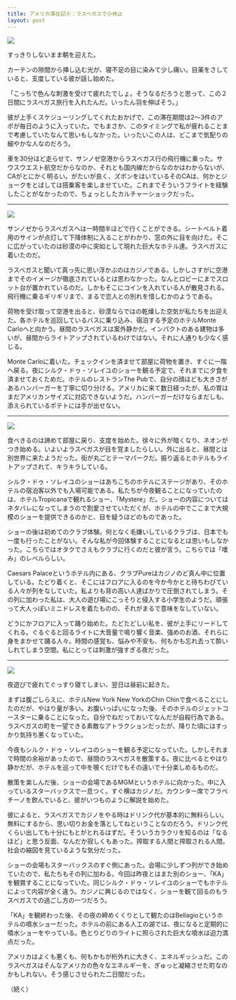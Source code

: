 ```yaml
---
title: アメリカ滞在記④：ラスベガスで小休止
layout: post
---
```


![](http://dl.dropbox.com/u/31114442/images.ellekasai.com/Photo%20Feb%2019%2C%2011%2025%2026%20PM.jpg)

すっきりしないまま朝を迎えた。

カーテンの隙間から挿し込む光が、寝不足の目に染みて少し痛い。目薬をさしていると、支度している彼が話し始めた。

「こっちで色んな刺激を受けて疲れたでしょ。そうなるだろうと思って、この２日間にラスベガス旅行を入れたんだ。いったん羽を伸ばそう。」

彼が上手くスケジューリングしてくれたおかげで、この滞在期間は2〜3件のアポが毎日のように入っていた。でもまさか、このタイミングで私が疲れることまで考慮していたなんて思いもしなかった。いったいこの人は、どこまで気配りの細やかな人なのだろう。

車を30分ほど走らせて、サンノゼ空港からラスベガス行の飛行機に乗った。サウスウエスト航空だからなのか、それとも国内線だからなのかはわからないが、CAがとにかく明るい。がたいが良く、ズボンをはいているそのCAは、何かとジョークをとばしては搭乗客を楽しませていた。これまでそういうフライトを経験したことがなかったので、ちょっとしたカルチャーショックだった。

---

![](http://dl.dropbox.com/u/31114442/images.ellekasai.com/Photo%20Feb%2019%2C%2011%2026%2023%20PM.jpg)

サンノゼからラスベガスへは一時間半ほどで行くことができる。シートベルト着用のサインが点灯して下降体制に入ることがわかり、窓の外に目を向けた。そこに広がっていたのは砂漠の中に突如として現れた巨大なホテル達。ラスベガスに着いたのだ。

ラスベガスと聞いて真っ先に思い浮かぶのはカジノである。しかしさすがに空港までそのイメージが徹底されているとは思わなかった。なんとロビーにまでスロット台が置かれているのだ。しかもそこにコインを入れている人が散見される。飛行機に乗るギリギリまで、まるで恋人との別れを惜しむかのようである。

荷物を受け取って空港を出ると、砂漠ならではの乾燥した空気が私たちを出迎えた。各ホテルを巡回しているバスに乗り込み、宿泊する予定のホテルMonte Carloへと向かう。昼間のラスベガスは案外静かだ。インパクトのある建物は多いが、昼間からライトアップされているわけではない。それに人通りも少なく感じる。

Monte Carloに着いた。チェックインを済ませて部屋に荷物を置き、すぐに一階へ戻る。夜にシルク・ドゥ・ソレイユのショーを観る予定で、それまでに夕食を済ませておくためだ。ホテルのレストランThe Pubで、自分の顔ほども大きさがあるハンバーガーを丁寧に切り分ける。アメリカに来て数日経ったが、私の胃はまだアメリカンサイズに対応できないようだ。ハンバーガーだけならまだしも、添えられているポテトには手が出せない。

---

![](http://dl.dropbox.com/u/31114442/images.ellekasai.com/Photo%20Feb%2019%2C%2011%2028%2029%20PM.jpg)

食べきるのは諦めて部屋に戻り、支度を始めた。徐々に外が暗くなり、ネオンがつき始める。いよいよラスベガスが目を覚ましたらしい。外に出ると、昼間とは別世界に来たようだった。街が丸ごとテーマパークだ。振り返るとホテルもライトアップされて、キラキラしている。

シルク・ドゥ・ソレイユのショーはあちこちのホテルにステージがあり、そのホテルの宿泊客以外でも入場可能である。私たちが今夜観ることになっていたのは、ホテルTropicanaで観れるショー、「Mystere」だ。ショーの内容についてはネタバレになってしまうので割愛させていただくが、ホテルの中でここまで大規模のショーを提供できるのかと、目を疑うほどのものであった。

ショーの後は初めてのクラブ体験。何となく毛嫌いしているクラブは、日本でも一度も行ったことがない。そんな私が今回体験することになるとは思いもしなかった。こちらではオタクでさえもクラブに行くのだと彼が言う。こちらでは「嗜み」のレベルらしい。

Caesars Palaceというホテル内にある、クラブPureはカジノのど真ん中に位置している。たどり着くと、そこにはフロアに入るのを今か今かとと待ちわびている人々が列をなしていた。私よりも背の高い人達ばかりで圧倒されてしまう。その列に加わった私は、大人の遊び場にこっそりと侵入する小学生のようだ。頑張って大人っぽいミニドレスを着たものの、それがまるで意味をなしていない。

どうにかフロアに入って踊り始めた。たどたどしい私を、彼が上手にリードしてくれる。ぐるぐると回るライトに大音量で鳴り響く音楽、強めのお酒、それらに身をまかせて踊る人々。時間の感覚も、悩みや不安も、何もかも忘れ去って酔いしれてしまう空間。私にとっては刺激が強すぎる夜だった。

---

![](http://dl.dropbox.com/u/31114442/images.ellekasai.com/Photo%20Feb%2019%2C%2011%2031%2035%20PM.jpg)

夜遊びで疲れてぐっすり寝てしまい、翌日は昼前に起きた。

まずは腹ごしらえに、ホテルNew York New YorkのChin Chinで食べることにしたのだが、やはり量が多い。お腹いっぱいになった後、そのホテルのジェットコースターに乗ることになった。自分でねだっておいてなんだが自殺行為である。ラスベガスの町を一望できる素敵なアトラクションだったが、降りた頃にはすっかり気持ち悪くなっていた。

今夜もシルク・ドゥ・ソレイユのショーを観る予定になっていた。しかしそれまで時間の余裕があったので、昼間のラスベガスを散策する。夜に比べるとやはり静かだが、ホテルを巡って中を覗くだけでもその違いで十分楽しめるものだ。

散策を楽しんだ後、ショーの会場であるMGMというホテルに向かった。中に入っているスターバックスで一息つく。すぐ横はカジノだ。カウンター席でフラペチーノを飲んでいると、彼がいつものように解説を始めた。

彼によると、ラスベガスでカジノをやる時はドリンク代が基本的に無料らしい。無料にするから、思い切りお金を落としてねということなのだろう。ドリンク代くらい出しても十分にもとがとれるはずだ。そういうカラクリを知るのは「なるほど」と思う反面、なんだか寂しくもあった。搾取する人間と搾取される人間。社会の縮図を見ているような気分だった。

ショーの会場もスターバックスのすぐ側にあった。会場に少しずつ列ができ始めていたので、私たちもその列に加わる。今回は昨夜とはまた別のショー、「KA」を観賞することになっていた。同じシルク・ドゥ・ソレイユのショーでもホテルによって内容が全く違う。カジノに興じるのではなく、ショーを観て回るのもラスベガスでの過ごし方の一つだろう。

「KA」を観終わった後、その夜の締めくくりとして観たのはBellagioというホテルの噴水ショーだった。ホテルの前にある人工の湖では、夜になると定期的に噴水ショーをやっている。色とりどりのライトに照らされた巨大な噴水は迫力満点だった。

アメリカはよくも悪くも、何もかもが桁外れに大きく、エネルギッシュだ。このラスベガスはそんなアメリカの色々なエネルギーを、ぎゅっと凝縮させた町なのかもしれない。そう感じさせられた二日間だった。


（続く）